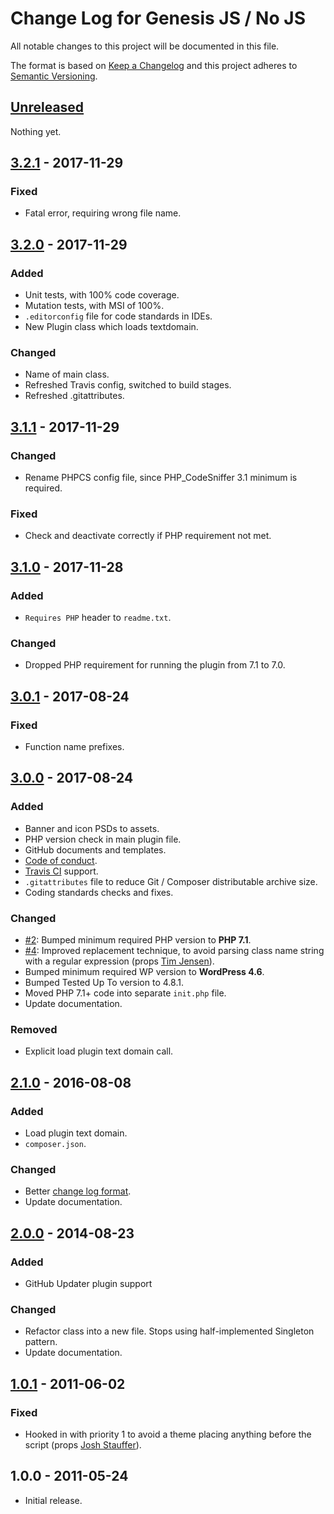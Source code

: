 # Change Log for Genesis JS / No JS

All notable changes to this project will be documented in this file.

The format is based on [Keep a Changelog](http://keepachangelog.com/en/1.0.0/)
and this project adheres to [Semantic Versioning](http://semver.org/spec/v2.0.0.html).

## [Unreleased]

Nothing yet.

## [3.2.1] - 2017-11-29
### Fixed
- Fatal error, requiring wrong file name.

## [3.2.0] - 2017-11-29
### Added
- Unit tests, with 100% code coverage.
- Mutation tests, with MSI of 100%.
- `.editorconfig` file for code standards in IDEs.
- New Plugin class which loads textdomain.

### Changed
- Name of main class.
- Refreshed Travis config, switched to build stages.
- Refreshed .gitattributes.

## [3.1.1] - 2017-11-29
### Changed
- Rename PHPCS config file, since PHP_CodeSniffer 3.1 minimum is required.

### Fixed
- Check and deactivate correctly if PHP requirement not met.

## [3.1.0] - 2017-11-28
### Added
- `Requires PHP` header to `readme.txt`.

### Changed
- Dropped PHP requirement for running the plugin from 7.1 to 7.0.

## [3.0.1] - 2017-08-24
### Fixed
- Function name prefixes.

## [3.0.0] - 2017-08-24

### Added
- Banner and icon PSDs to assets.
- PHP version check in main plugin file.
- GitHub documents and templates.
- [Code of conduct].
- [Travis CI] support.
- `.gitattributes` file to reduce Git / Composer distributable archive size.
- Coding standards checks and fixes.

### Changed
- [#2]: Bumped minimum required PHP version to **PHP 7.1**.
- [#4]: Improved replacement technique, to avoid parsing class name string with a regular expression (props [Tim Jensen]).
- Bumped minimum required WP version to **WordPress 4.6**.
- Bumped Tested Up To version to 4.8.1.
- Moved PHP 7.1+ code into separate `init.php` file.
- Update documentation.

### Removed
- Explicit load plugin text domain call.

## [2.1.0] - 2016-08-08

### Added
- Load plugin text domain.
- `composer.json`.

### Changed
- Better [change log format].
- Update documentation.

## [2.0.0] - 2014-08-23

### Added
- GitHub Updater plugin support

### Changed
- Refactor class into a new file. Stops using half-implemented Singleton pattern.
- Update documentation.

## [1.0.1] - 2011-06-02

### Fixed
- Hooked in with priority 1 to avoid a theme placing anything before the script (props [Josh Stauffer]).

## 1.0.0 - 2011-05-24

- Initial release.

[#2]: https://github.com/GaryJones/genesis-js-no-js/issues/2
[#4]: https://github.com/GaryJones/genesis-js-no-js/issues/4

[change log format]: http://keepachangelog.com/en/1.0.0/
[Code of conduct]: CODE_OF_CONDUCT.md
[Josh Stauffer]: http://twitter.com/joshstauffer
[Tim Jensen]: https://github.com/timothyjensen
[Travis CI]: https://travis-ci.org/GaryJones/genesis-js-no-js

[Unreleased]: https://github.com/GaryJones/genesis-js-no-js/compare/3.2.1...HEAD
[3.2.1]: https://github.com/GaryJones/genesis-js-no-js/compare/3.2.0...3.2.1
[3.2.0]: https://github.com/GaryJones/genesis-js-no-js/compare/3.1.1...3.2.0
[3.1.1]: https://github.com/GaryJones/genesis-js-no-js/compare/3.1.1...3.1.1
[3.1.0]: https://github.com/GaryJones/genesis-js-no-js/compare/3.0.1...3.1.0
[3.0.1]: https://github.com/GaryJones/genesis-js-no-js/compare/3.0.0...3.0.1
[3.0.0]: https://github.com/GaryJones/genesis-js-no-js/compare/2.1.0...3.0.0
[2.1.0]: https://github.com/GaryJones/genesis-js-no-js/compare/2.0.0...2.1.0
[2.0.0]: https://github.com/GaryJones/genesis-js-no-js/compare/1.0.1...2.0.0
[1.0.1]: https://github.com/GaryJones/genesis-js-no-js/compare/1.0.0...1.0.1
